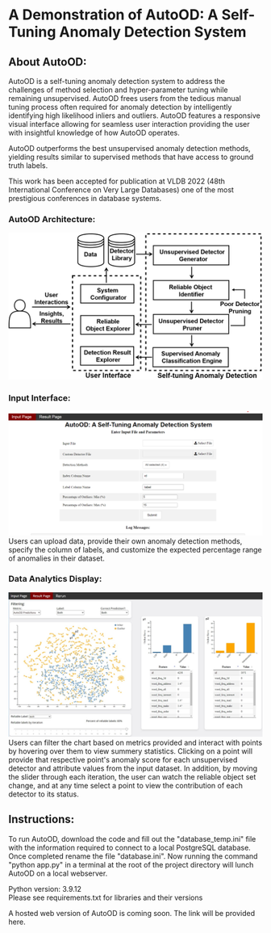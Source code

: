 # A Demonstration of AutoOD: A Self-Tuning Anomaly Detection System

## About AutoOD:
AutoOD is a self-tuning anomaly detection system to address the challenges of method selection and hyper-parameter tuning while remaining unsupervised. AutoOD frees users from the tedious manual tuning process often required for anomaly detection by intelligently identifying high likelihood inliers and outliers. AutoOD features a responsive visual interface allowing for seamless user interaction providing the user with insightful knowledge of how AutoOD operates.

AutoOD outperforms the best unsupervised anomaly detection methods, yielding results similar to supervised methods that have access to ground truth labels. 

This work has been accepted for publication at VLDB 2022 (48th International Conference on Very Large Databases) one of the most prestigious conferences in database systems.


### AutoOD Architecture:
![Alt text](https://github.com/dhofmann34/AutoOD_Demo/blob/main/screenshots/architecture.jpg "AutoOD Architecture")


### Input Interface:
![Alt text](https://github.com/dhofmann34/AutoOD_Demo/blob/main/screenshots/input.png "Input Interface")
Users can upload data, provide their own anomaly detection methods, specify the column of labels, and customize the expected percentage range of anomalies in their dataset.

### Data Analytics Display:
![Alt text](https://github.com/dhofmann34/AutoOD_Demo/blob/main/screenshots/results.jpg "Data Analytics Display")
Users can filter the chart based on metrics provided and interact with points by hovering over them to view summery statistics. Clicking on a point will provide that respective point's anomaly score for each unsupervised detector and attribute values from the input dataset. In addition, by moving the slider through each iteration, the user can watch the reliable object set change, and at any time select a point to view the contribution of each detector to its status.

## Instructions:
To run AutoOD, download the code and fill out the "database_temp.ini" file with the information required to connect to a local PostgreSQL database. Once completed rename the file "database.ini". Now running the command "python app.py" in a terminal at the root of the project directory will lunch AutoOD on a local webserver.

Python version: 3.9.12 <br>
Please see requirements.txt for libraries and their versions

A hosted web version of AutoOD is coming soon. The link will be provided here.
